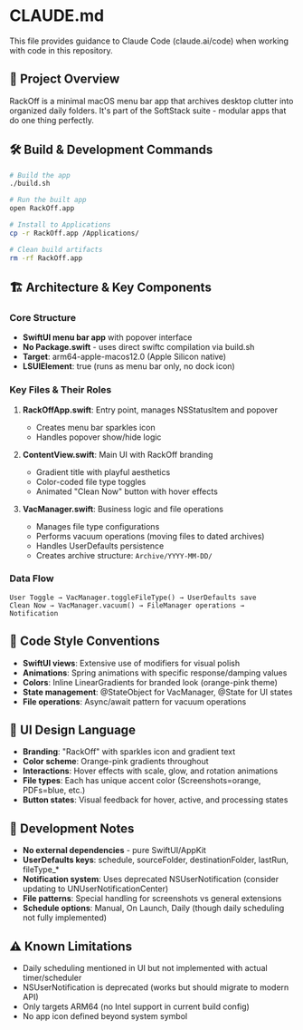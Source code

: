 # CLAUDE.md

This file provides guidance to Claude Code (claude.ai/code) when working with code in this repository.

## 🎯 Project Overview

RackOff is a minimal macOS menu bar app that archives desktop clutter into organized daily folders. It's part of the SoftStack suite - modular apps that do one thing perfectly.

## 🛠 Build & Development Commands

```bash
# Build the app
./build.sh

# Run the built app
open RackOff.app

# Install to Applications
cp -r RackOff.app /Applications/

# Clean build artifacts
rm -rf RackOff.app
```

## 🏗 Architecture & Key Components

### Core Structure
- **SwiftUI menu bar app** with popover interface
- **No Package.swift** - uses direct swiftc compilation via build.sh
- **Target**: arm64-apple-macos12.0 (Apple Silicon native)
- **LSUIElement**: true (runs as menu bar only, no dock icon)

### Key Files & Their Roles

1. **RackOffApp.swift**: Entry point, manages NSStatusItem and popover
   - Creates menu bar sparkles icon
   - Handles popover show/hide logic

2. **ContentView.swift**: Main UI with RackOff branding
   - Gradient title with playful aesthetics
   - Color-coded file type toggles
   - Animated "Clean Now" button with hover effects

3. **VacManager.swift**: Business logic and file operations
   - Manages file type configurations
   - Performs vacuum operations (moving files to dated archives)
   - Handles UserDefaults persistence
   - Creates archive structure: `Archive/YYYY-MM-DD/`

### Data Flow
```
User Toggle → VacManager.toggleFileType() → UserDefaults save
Clean Now → VacManager.vacuum() → FileManager operations → Notification
```

## 📝 Code Style Conventions

- **SwiftUI views**: Extensive use of modifiers for visual polish
- **Animations**: Spring animations with specific response/damping values
- **Colors**: Inline LinearGradients for branded look (orange-pink theme)
- **State management**: @StateObject for VacManager, @State for UI states
- **File operations**: Async/await pattern for vacuum operations

## 🎨 UI Design Language

- **Branding**: "RackOff" with sparkles icon and gradient text
- **Color scheme**: Orange-pink gradients throughout
- **Interactions**: Hover effects with scale, glow, and rotation animations
- **File types**: Each has unique accent color (Screenshots=orange, PDFs=blue, etc.)
- **Button states**: Visual feedback for hover, active, and processing states

## 🔧 Development Notes

- **No external dependencies** - pure SwiftUI/AppKit
- **UserDefaults keys**: schedule, sourceFolder, destinationFolder, lastRun, fileType_*
- **Notification system**: Uses deprecated NSUserNotification (consider updating to UNUserNotificationCenter)
- **File patterns**: Special handling for screenshots vs general extensions
- **Schedule options**: Manual, On Launch, Daily (though daily scheduling not fully implemented)

## ⚠️ Known Limitations

- Daily scheduling mentioned in UI but not implemented with actual timer/scheduler
- NSUserNotification is deprecated (works but should migrate to modern API)
- Only targets ARM64 (no Intel support in current build config)
- No app icon defined beyond system symbol